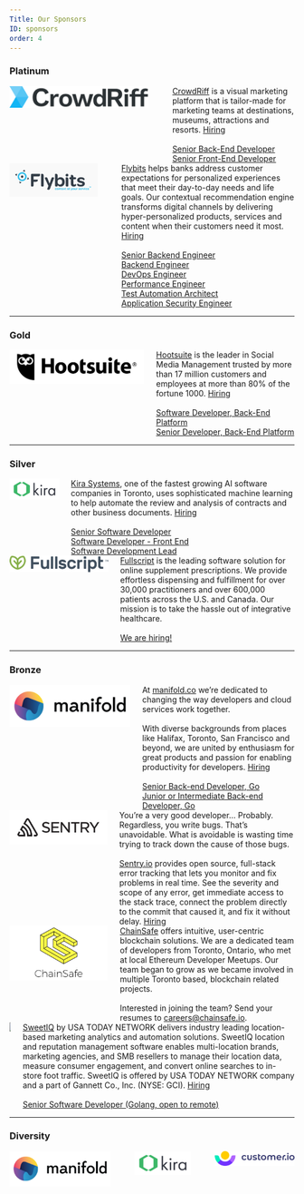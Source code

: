 ```yaml
---
Title: Our Sponsors
ID: sponsors
order: 4
---
```


### Platinum

<div class="section sponsor columns is-vcentered">
  <div class="column is-6 platinum">
    <a href="https://crowdriff.com/" target="_blank">
      <img src="/img/sponsors/crowdriff-logo.png" /></a>
  </div>
  <div class="column is-1"></div>
  <div class="column">
    <a href="https://crowdriff.com/" target="_blank">CrowdRiff</a> is a visual marketing platform that is tailor-made for marketing teams at destinations, museums,
    attractions and resorts. <span class="tag is-warning"><a href="https://crowdriff.com/careers/" target="_blank"
        style="color:inherit;">Hiring</a></span>
    <br><br>
    <a href="https://jobs.lever.co/crowdriff/cc050fd9-5638-47da-91cc-7efcbaade6e0" target="_blank">Senior Back-End Developer</a>
    <br>
    <a href="https://jobs.lever.co/crowdriff/47232762-ed97-4177-b6b4-fad18ef1ed83" target="_blank">Senior Front-End Developer</a>
  </div>
</div>

<div class="section sponsor columns is-vcentered">
  <div class="column is-6 platinum">
    <a href="https://flybits.com/" target="_blank">
      <img src="/img/sponsors/flybits-logo.png" /></a>
  </div>
  <div class="column is-1"></div>
  <div class="column">
    <a href="https://flybits.com/" target="_blank">Flybits</a> helps banks address customer expectations for personalized experiences that meet their day-to-day needs and life goals. Our contextual recommendation engine transforms digital channels by delivering hyper-personalized products, services and content when their customers need it most. 
    <span class="tag is-warning"><a href="https://flybits.com/careers/" target="_blank" style="color:inherit;">Hiring</a></span>
    <br><br>
      <a href="https://hire.withgoogle.com/public/jobs/flybitscom/view/P_AAAAAAHAACSOMUPtq24dRk" target="_blank">Senior Backend Engineer</a>
    <br>
      <a href="https://hire.withgoogle.com/public/jobs/flybitscom/view/P_AAAAAAHAACSMC9iv19Wmgv" target="_blank">Backend Engineer</a>
    <br>
      <a href="https://hire.withgoogle.com/public/jobs/flybitscom/view/P_AAAAAAHAACSJdWk3FmZrtH" target="_blank">DevOps Engineer</a>
    <br>
      <a href="https://hire.withgoogle.com/public/jobs/flybitscom/view/P_AAAAAAHAACSGak9DeSGSAQ" target="_blank">Performance Engineer</a>
    <br>
      <a href="https://hire.withgoogle.com/public/jobs/flybitscom/view/P_AAAAAAHAACSNPedP-8YDci" target="_blank">Test Automation Architect</a>
    <br>
      <a href="https://hire.withgoogle.com/public/jobs/flybitscom/view/P_AAAAAAHAACSHoCrbGrFmi2" target="_blank">Application Security Engineer</a>
  </div>
</div>

---

### Gold

<div class="section sponsor columns is-vcentered">
  <div class="column is-5 gold">
    <a href="https://hootsuite.com" target="_blank">
      <img src="/img/sponsors/hootsuite-logo.png" />
    </a>
  </div>
  <div class="column">
    <a href="https://hootsuite.com" target="_blank">Hootsuite</a> is the leader in Social Media Management trusted by more than 17 million customers and employees at more
    than 80% of the fortune 1000. <span class="tag is-warning"><a href="https://careers.hootsuite.com/global/en"
        target="_blank" style="color:inherit;">Hiring</a></span>
    <br>
    <br>
    <a href="https://careers.hootsuite.com/global/en/job/1548745/Software-Developer-Back-End-Platform" target="_blank">Software
      Developer, Back-End Platform</a>
    <br>
    <a href="https://careers.hootsuite.com/global/en/job/1484839/Senior-Developer-Back-End-Platform" target="_blank">Senior Developer,
      Back-End Platform</a>
    <br>
  </div>
</div>

---

### Silver

<div class="section sponsor columns is-vcentered">
  <div class="column is-4">
    <a href="https://kirasystems.com/" target="_blank">
      <img src="/img/sponsors/kira-logo.svg" width="300px"/>
    </a>
  </div>
  <div class="column">
    <a href="https://kirasystems.com/" target="_blank">Kira Systems</a>, one of the fastest growing AI software companies in Toronto, uses sophisticated machine learning to
    help automate the review and analysis of contracts and other business documents.
    <span class="tag is-warning"><a href="https://www.kirasystems.com/careers/" target="_blank" style="color:inherit;">Hiring</a></span>
    <br>
    <br>
    <a href="https://www.kirasystems.com/careers/?gh_jid=4189139002" target="_blank">
      Senior Software Developer
    </a>
    <br>
    <a href="https://www.kirasystems.com/careers/?gh_jid=4255691002" target="_blank">
      Software Developer - Front End
    </a>
    <br>
    <a href="https://www.kirasystems.com/careers/?gh_jid=4255827002" target="_blank">
      Software Development Lead
    </a>
    <br>
  </div>
</div>
<div class="section sponsor columns is-vcentered">
  <div class="column is-4 silver">
    <a href="https://fullscript.com" target="_blank">
      <img src="/img/sponsors/fullscript-logo.png" />
    </a>
  </div>
  <div class="column">
    <a href="https://fullscript.com" target="_blank">Fullscript</a> is the leading software solution for online supplement prescriptions. We provide effortless dispensing
    and fulfillment for over 30,000 practitioners and over 600,000 patients across the U.S. and Canada. Our mission is
    to take the hassle out of integrative healthcare.
    <br>
    <br>
    <span class="tag is-warning">
      <a href="https://fullscript.com/careers?utm_source=conference&utm_medium=social&utm_campaign=GoCon" target="_blank" style="color:inherit;">
        We are hiring!
      </a>
    </span>
  </div>
</div>

---

### Bronze

<div class="section sponsor columns">
  <div class="column is-3 bronze">
    <a href="https://www.manifold.co/gocon?utm_campaign=gocon&utm_source=gocon&utm_medium=sponsorship" target="_blank">
      <img src="/img/sponsors/manifold-logo.png" />
    </a>
  </div>
  <div class="column">
    At <a href="https://www.manifold.co/gocon?utm_campaign=gocon&utm_source=gocon&utm_medium=sponsorship" target="_blank">manifold.co</a> we’re dedicated to changing the way developers and cloud services work together.
    <br>
    <br>
    With diverse backgrounds from places like Halifax, Toronto, San Francisco and beyond, we are united by enthusiasm
    for great products and passion for enabling productivity for developers. <span class="tag is-warning"><a href="https://www.manifold.co/careers" target="_blank" style="color:inherit;">Hiring</a></span>
    <br>
    <br>
    <a href="https://jobs.careerbeacon.com/details/senior-backend-developer-go/1497371" target="_blank">Senior Back-end Developer, Go</a>
    <br>
    <a href="https://jobs.careerbeacon.com/details/junior-or-intermediate-backend-developer-go/1497373" target="_blank">Junior or Intermediate Back-end Developer, Go</a>
    <br>
  </div>
</div>

<div class="section sponsor columns">
  <div class="column is-3 bronze">
    <a href="https://sentry.io/welcome/" target="_blank">
      <img src="/img/sponsors/sentry-logo.svg" />
    </a>
  </div>
  <div class="column">
    You’re a very good developer… Probably. Regardless, you write bugs. That’s unavoidable. What is avoidable is wasting time trying to track down the cause of those bugs. 
    <br><br>
    <a href="https://sentry.io/welcome/" target="_blank">Sentry.io</a> provides open source, full-stack error tracking that lets you monitor and fix problems in real time. See the severity and scope of any error, get immediate access to the stack trace, connect the problem directly to the commit that caused it, and fix it without delay. <span class="tag is-warning"><a href="https://sentry.io/careers/" target="_blank" style="color:inherit;">Hiring</a></span>
  </div>
</div>

<div class="section sponsor columns">
  <div class="column is-3 bronze">
    <a href="https://chainsafe.io/" target="_blank">
      <img src="/img/sponsors/ChainSafe_Logo.png" />
    </a>
  </div>
  <div class="column">
    <a href="https://chainsafe.io/" target="_blank">ChainSafe</a> offers intuitive, user-centric blockchain solutions. We are a dedicated team of developers from Toronto, Ontario, who met at local Ethereum Developer Meetups. Our team began to grow as we became involved in multiple Toronto based, blockchain related projects.
    <br><br>
    Interested in joining the team? Send your resumes to <a href="mailto:careers@chainsafe.io">careers@chainsafe.io</a>.
  </div>
</div>

<div class="section sponsor columns">
  <div class="column is-3 bronze">
    <a href="https://sweetiq.com/" target="_blank">
      <img src="https://sweetiq.com/wp-content/uploads/2018/01/SWIQ_USATN_Logo_website.png"/>
    </a>
  </div>
  <div class="column">
    <a href="https://sweetiq.com/" target="_blank">SweetIQ</a> by USA TODAY NETWORK delivers industry leading location-based marketing analytics and automation solutions. SweetIQ location and reputation management software enables multi-location brands, marketing agencies, and SMB resellers to manage their location data, measure consumer engagement, and convert online searches to in-store foot traffic. SweetIQ is offered by USA TODAY NETWORK company and a part of Gannett Co., Inc. (NYSE: GCI). <span class="tag is-warning"><a href="https://sweetiq.com/about/careers-2/" target="_blank" style="color:inherit;">Hiring</a></span>
    <br><br>
     <a href="https://usr55.dayforcehcm.com/CandidatePortal/en-US/gannett/Site/SWEETIQ/Posting/View/26454" target="_blank">Senior Software Developer (Golang, open to remote)</a>
  </div>
</div>

---

### Diversity

<!-- row 1 -->
<div class="section columns sponsor is-vcentered is-centered">
  <div class="column is-one-third diversity">
    <a href="https://www.manifold.co/gocon?utm_campaign=gocon&utm_source=gocon&utm_medium=sponsorship" target="_blank">
      <img src="/img/sponsors/manifold-logo.png" />
    </a>
  </div>
  <div class="is-divider-vertical"></div>
  <div class="column is-one-third diversity">
    <a href="https://kirasystems.com/" target="_blank">
      <img src="/img/sponsors/kira-logo.svg" />
    </a>
  </div>
  <div class="is-divider-vertical"></div>
  <div class="column is-one-third diversity">
    <a href="https://customer.io/" target="_blank">
      <img src="/img/sponsors/customer-io-logo-color.svg" />
    </a>
  </div>
</div>
